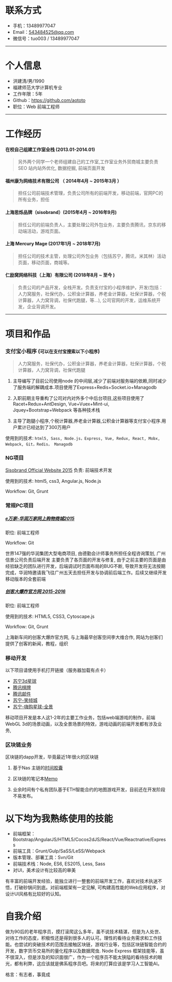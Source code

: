 # 联系方式

- 手机：13489977047
- Email：543484525@qq.com
- 微信号：tuo003 / 13489977047

---

# 个人信息

 - 洪建清/男/1990 
 - 福建师范大学计算机专业
 - 工作年限：5年
 - Github：https://github.com/aototo
 - 职位：Web 前端工程师

---

# 工作经历

####  在校自己组建工作室全栈 (2013.01-2014.01)
> 另外两个同学一个老师组建自己的工作室,工作室业务外贸商城主要负责SEO 站内站外优化, 数据挖掘, 前端页面开发

#### 福州康为网络技术有限公司 （ 2014年4月 ~ 2015年3月 ）

> 担任公司前端技术管理，负责公司所有的前端开发，移动前端，官网PC的所有业务，担任

#### 上海思烁品牌（sisobrand）(2015年4月 ~ 2016年9月)
> 担任公司的前端负责人，主要处理公司外包业务，主要负责腾讯，京东的移动端活动，游戏页面。

#### 上海 Mercury Mage  (2017年1月 ~ 2018年7月)
> 担任公司的技术主管，处理公司外包业务（包括苏宁，腾讯，米其林）活动页面，移动页面，商城等。

#### 仁励窝网络科技（上海）有限公司 (2018年8月 ~ 至今 )
> 负责公司的产品开发，全栈开发。负责支付宝的小程序维护，开发(包括：人力窝服务，社保代办，公积金计算器，养老金计算器，社保计算器，个税计算器，人力窝背调，社保代跑腿，等...), 公司官网的开发，运维系统开发，企业背调开发。

---

# 项目和作品
### 支付宝小程序 (`可以在支付宝搜索以下小程序`)
> 人力窝服务，社保代办，公积金计算器，养老金计算器，社保计算器，个税计算器，人力窝背调，社保代跑腿

1. 主导编写了目前公司使用node 的中间层,减少了前端对服务端的依赖,同时减少了服务端的解耦成本.项目使用了Express+Redis+Socket.io+Managodb

2. 入职前期主导重构了公司对内对外多个中后台项目,这些项目使用了Racet+Redux+AntDesign, Vue+Vuex+Mint-ui,  Jquey+Bootstrap+Webpack 等各种技术栈
3. 主导了跑腿小程序,个税计算器,养老金计算器,公积金计算器等支付宝小程序.用户累计已经达到了300万用户

使用到的技术:  `html5, Sass, Node.js，Express, Vue, Redux, React, Mobx, Webpack, Git，Redis， Managodb`

### NG项目
[Sisobrand Official Website 2015](http://mercurymage.com/#/mostRecent)
负责: 前端技术开发

使用到的技术: html5, css3, Angular.js, Node.js

Workflow: Git, Grunt

### 常规PC项目
##### [e万家-华润万家网上购物商城2015](http://www.ewj.com/)

职位: 前端工程师

Workflow: Git

世界147强的华润集团大型电商项目, 由德勤会计师事务所担任全程咨询策划, 广州信景公司负责后端开发 主要负责了各页面的开发与修复, 由于之前主要的页面是由经验缺乏的团队进行开发，后端调试时页面布局的BUG不断, 导致开发将无法按期完成，华润特邀请我飞往广州五天去担任开发与协调前后端工作。后续又继续开发移动版本的全套前端

##### [创客大爆炸官方网 2015-2016](http://www.makercollider.com/)
职位: 前端工程师

使用到的技术: HTML5, CSS3, Cytoscape.js

Workflow: Git, Grunt

上海新车间的创客大爆炸官方网, 与上海最早创客空间李大维合作, 网站为创客们提供了创客的新闻，教程，组织

### 移动开发
以下项目请使用手机打开链接（服务器加载有点卡）
- [苏宁3d星球](http://mercurymage.com/h5/star/)
- [腾讯棋牌](http://qipai.qq.com/act/a20151114desk/index.html)
- [腾讯邮件](http://yes.qq.com/act/a20150516yesyry/)
- [苏宁-笑倾城](http://mercurymage.com/h5/xqc/)
- [苏宁-嗨购星球-全景](http://mercurymage.com/h5test/vr/)

移动项目开发是本人这1-2年的主要工作业务，包括web端游戏的制作，前端 WebGL 3d的场景动画，以及全景场景的特效，游戏动画的前端开发都有涉及业务, 

### 区块链业务

区块链的dapp开发，毕竟最近1年很火的区块链

1. 基于Nas 主链的[时间胶囊](http://mercurymage.com/h5aotu/timeCapsule/)

2. 区块链的笔记本[Memo](http://mercurymage.com/h5aotu/memo/)

3. 业余时间有个私有团队基于ETH智能合约的地图游戏开发，目前还在开发阶段不易发布。


# 以下均为我熟练使用的技能

- 前端框架：Bootstrap/AngularJS/HTML5/Cocos2dJS/React/Vue/Reactnative/Express
- 前端工具：Grunt/Gulp/SaSS/LeSS/Webpack
- 版本管理、部署工具：Svn/Git
- 前端技术栈：Node,  ES6,  ES2015,  Less,  Sass
- 对UI，美术设计有比较高的审美

有丰富的前端开发经验，能独立进行一整套的前端开发工作，喜欢对技术执迷不悟，打破砂锅问到底。对前端框架有一定见解, 可构建高性能的Web应用程序，对设计UI风格有比较好的认知。



# 自我介绍

做为90后的老年程序员，摸打滚爬这么多年，虽不说技术精湛，但是为人处世、对待工作的态度，积极性还是得到很多人的认可。理性的看待业务需求和工作技能。也尝试的突破技术的范围去接触区块链，游戏行业等，包括区块链智能合约的开发，数字货币交易所的量化程序以及数据爬虫. Node Express 框架技能等，虽不很深入，但是涉及的知识面很广，作为一个程序员不能太狭隘的看待技术的眼光，都有利弊，这应该就是佛系程序员吧。将来的打算应该是学习人工智能AI。



格言：有志者，事竟成

